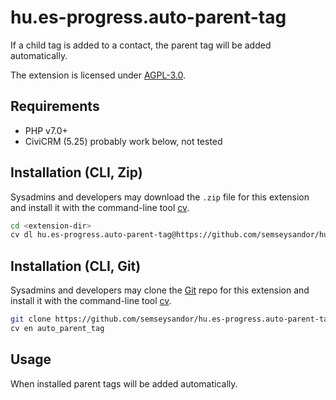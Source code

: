 # hu.es-progress.auto-parent-tag

If a child tag is added to a contact, the parent tag will be added automatically.

The extension is licensed under [AGPL-3.0](LICENSE.txt).

## Requirements

* PHP v7.0+
* CiviCRM (5.25) probably work below, not tested

## Installation (CLI, Zip)

Sysadmins and developers may download the `.zip` file for this extension and
install it with the command-line tool [cv](https://github.com/civicrm/cv).

```bash
cd <extension-dir>
cv dl hu.es-progress.auto-parent-tag@https://github.com/semseysandor/hu.es-progress.auto-parent-tag/archive/master.zip
```

## Installation (CLI, Git)

Sysadmins and developers may clone the [Git](https://en.wikipedia.org/wiki/Git) repo for this extension and
install it with the command-line tool [cv](https://github.com/civicrm/cv).

```bash
git clone https://github.com/semseysandor/hu.es-progress.auto-parent-tag.git
cv en auto_parent_tag
```

## Usage

When installed parent tags will be added automatically.
